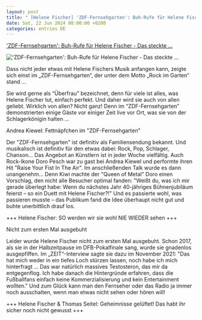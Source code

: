 ```yaml
---
layout: post
title: " [Helene Fischer] 'ZDF-Fernsehgarten': Buh-Rufe für Helene Fischer - Das steckte ..."
date: Sat, 22 Jun 2024 08:00:00 +0200
categories: entries DE
---
```

['ZDF-Fernsehgarten': Buh-Rufe für Helene Fischer - Das steckte ...](https://www.schlager.de/news/zdf-fernsehgarten-helene-fischer-gaeste-andrea-kiewel-a/195956/)

!['ZDF-Fernsehgarten': Buh-Rufe für Helene Fischer - Das steckte ...](https://static.schlager.de/uploads/2022/08/www.schlager.de-helene-fischer-nach-muenchen-konzert-abgetaucht-p1500428.jpg)

Dass nicht jeder etwas mit Helene Fischers Musik anfangen kann, zeigte sich einst im „ZDF-Fernsehgarten“, der unter dem Motto „Rock im Garten“ stand ...

Sie wird gerne als “Überfrau” bezeichnet, denn für viele ist alles, was Helene Fischer tut, einfach perfekt. Und daher wird sie auch von allen geliebt. Wirklich von allen? Nicht ganz! Denn im “ZDF-Fernsehgarten” demonstrierten einige Gäste vor einiger Zeit live vor Ort, was sie von der Schlagerkönigin halten …

Andrea Kiewel: Fettnäpfchen im "ZDF-Fernsehgarten"

Der "ZDF-Fernsehgarten" ist definitiv als Familiensendung bekannt. Und musikalisch ist definitiv für den etwas dabei: Rock, Pop, Schlager, Chanson... Das Angebot an Künstlern ist in jeder Woche vielfältig. Auch Rock-Ikone Doro Pesch war zu gast bei Andrea Kiewel und performte ihren Hit "Raise Your Fist In The Air". Im anschließenden Talk wurde es dann unangenehm... Denn Kiwi machte der "Queen of Metal" Doro einen Vorschlag, den nicht alle Besucher optimal fanden: "Weißt du, was ich mir gerade überlegt habe: Wenn du nächstes Jahr 40-jähriges Bühnenjubiläum feierst – so ein Duett mit Helene Fischer?!" Und es passierte wohl, was passieren musste – das Publikum fand die Idee überhaupt nicht gut und buhte unerbittlich drauf los.

+++ Helene Fischer: SO werden wir sie wohl NIE WIEDER sehen +++

Nicht zum ersten Mal ausgebuht

Leider wurde Helene Fischer nicht zum ersten Mal ausgebuht. Schon 2017, als sie in der Halbzeitpause im DFB-Pokalfinale sang, wurde sie gnadenlos ausgepfiffen. Im „ZEIT“-Interview sagte sie dazu im November 2021: "Das hat mich weder in ein tiefes Loch stürzen lassen, noch habe ich mich hinterfragt … Das war natürlich massives Testosteron, das mir da entgegenflog. Ich habe danach die Hintergründe erfahren, dass die Fußballfans einfach keine Kommerzialisierung und kein Entertainment wollten." Und zum Glück kann man den Fernseher oder das Radio ja immer noch ausschalten, wenn man etwas nicht sehen oder hören will!

+++ Helene Fischer & Thomas Seitel: Geheimnisse gelüftet! Das habt ihr sicher noch nicht gewusst +++

